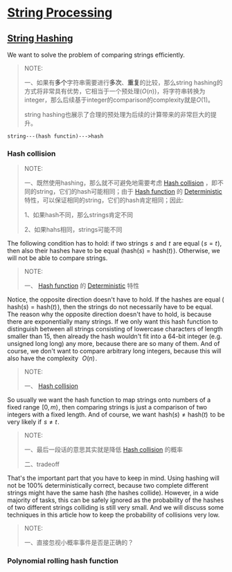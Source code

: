 # [String Processing](https://cp-algorithms.com/string/string-hashing.html)



## [String Hashing](https://cp-algorithms.com/string/string-hashing.html)

We want to solve the problem of comparing strings efficiently. 

> NOTE:
>
> 一、如果有**多个**字符串需要进行**多次**、**重复**的比较，那么string hashing的方式将非常具有优势，它相当于一个预处理($O(n)$)，将字符串转换为integer，那么后续基于integer的comparison的complexity就是$O(1)$​。
>
> string hashing也展示了合理的预处理为后续的计算带来的非常巨大的提升。



```
string---(hash functin)--->hash
```



### Hash collision

> NOTE:
>
> 一、既然使用hashing，那么就不可避免地需要考虑 [Hash collision](https://en.wikipedia.org/wiki/Hash_collision)  ，即不同的string，它们的hash可能相同；由于 [Hash function](https://en.wikipedia.org/wiki/Hash_function) 的 [Deterministic](https://en.wikipedia.org/wiki/Hash_function#Deterministic) 特性，可以保证相同的string，它们的hash肯定相同；因此:
>
> 1、如果hash不同，那么strings肯定不同
>
> 2、如果hahs相同，strings可能不同

The following condition has to hold: if two strings  $s$  and  $t$  are equal ( $s = t$ ), then also their hashes have to be equal ($\text{hash}(s) = \text{hash}(t)$​​ ). Otherwise, we will not be able to compare strings.

> NOTE:
>
> 一、 [Hash function](https://en.wikipedia.org/wiki/Hash_function) 的 [Deterministic](https://en.wikipedia.org/wiki/Hash_function#Deterministic) 特性

Notice, the opposite direction doesn't have to hold. If the hashes are equal ( $\text{hash}(s) = \text{hash}(t)$ ), then the strings do not necessarily have to be equal. The reason why the opposite direction doesn't have to hold, is because there are exponentially many strings. If we only want this hash function to distinguish between all strings consisting of lowercase characters of length smaller than 15, then already the hash wouldn't fit into a 64-bit integer (e.g. unsigned long long) any more, because there are so many of them. And of course, we don't want to compare arbitrary long integers, because this will also have the complexity  
$O(n)$​ .

> NOTE:
>
> 一、 [Hash collision](https://en.wikipedia.org/wiki/Hash_collision)  

So usually we want the hash function to map strings onto numbers of a fixed range  $[0, m)$ , then comparing strings is just a comparison of two integers with a fixed length. And of course, we want  $\text{hash}(s) \neq \text{hash}(t)$  to be very likely if  $s \neq t$ .

> NOTE:
>
> 一、最后一段话的意思其实就是降低 [Hash collision](https://en.wikipedia.org/wiki/Hash_collision)  的概率
>
> 二、tradeoff

That's the important part that you have to keep in mind. Using hashing will not be 100% deterministically correct, because two complete different strings might have the same hash (the hashes collide). However, in a wide majority of tasks, this can be safely ignored as the probability of the hashes of two different strings colliding is still very small. And we will discuss some techniques in this article how to keep the probability of collisions very low.

> NOTE:
>
> 一、直接忽视小概率事件是否是正确的？



### Polynomial rolling hash function